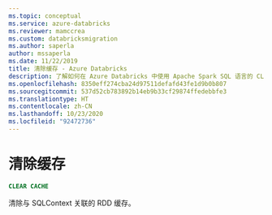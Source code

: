 ```yaml
---
ms.topic: conceptual
ms.service: azure-databricks
ms.reviewer: mamccrea
ms.custom: databricksmigration
ms.author: saperla
author: mssaperla
ms.date: 11/22/2019
title: 清除缓存 - Azure Databricks
description: 了解如何在 Azure Databricks 中使用 Apache Spark SQL 语言的 CLEAR CACHE 语法。
ms.openlocfilehash: 8350eff274cba24d97511defafd43fe1d9b0b807
ms.sourcegitcommit: 537d52cb783892b14eb9b33cf29874ffedebbfe3
ms.translationtype: HT
ms.contentlocale: zh-CN
ms.lasthandoff: 10/23/2020
ms.locfileid: "92472736"
---
```

# <a name="clear-cache"></a>清除缓存

```sql
CLEAR CACHE
```

清除与 SQLContext 关联的 RDD 缓存。